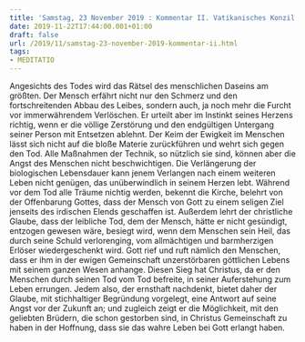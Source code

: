 ```yaml
---
title: 'Samstag, 23 November 2019 : Kommentar II. Vatikanisches Konzil'
date: 2019-11-22T17:44:00.001+01:00
draft: false
url: /2019/11/samstag-23-november-2019-kommentar-ii.html
tags: 
- MEDITATIO
---
```


Angesichts des Todes wird das Rätsel des menschlichen Daseins am größten. Der Mensch erfährt nicht nur den Schmerz und den fortschreitenden Abbau des Leibes, sondern auch, ja noch mehr die Furcht vor immerwährendem Verlöschen. Er urteilt aber im Instinkt seines Herzens richtig, wenn er die völlige Zerstörung und den endgültigen Untergang seiner Person mit Entsetzen ablehnt. Der Keim der Ewigkeit im Menschen lässt sich nicht auf die bloße Materie zurückführen und wehrt sich gegen den Tod. Alle Maßnahmen der Technik, so nützlich sie sind, können aber die Angst des Menschen nicht beschwichtigen. Die Verlängerung der biologischen Lebensdauer kann jenem Verlangen nach einem weiteren Leben nicht genügen, das unüberwindlich in seinem Herzen lebt. Während vor dem Tod alle Träume nichtig werden, bekennt die Kirche, belehrt von der Offenbarung Gottes, dass der Mensch von Gott zu einem seligen Ziel jenseits des irdischen Elends geschaffen ist. Außerdem lehrt der christliche Glaube, dass der leibliche Tod, dem der Mensch, hätte er nicht gesündigt, entzogen gewesen wäre, besiegt wird, wenn dem Menschen sein Heil, das durch seine Schuld verlorenging, vom allmächtigen und barmherzigen Erlöser wiedergeschenkt wird. Gott rief und ruft nämlich den Menschen, dass er ihm in der ewigen Gemeinschaft unzerstörbaren göttlichen Lebens mit seinem ganzen Wesen anhange. Diesen Sieg hat Christus, da er den Menschen durch seinen Tod vom Tod befreite, in seiner Auferstehung zum Leben errungen. Jedem also, der ernsthaft nachdenkt, bietet daher der Glaube, mit stichhaltiger Begründung vorgelegt, eine Antwort auf seine Angst vor der Zukunft an; und zugleich zeigt er die Möglichkeit, mit den geliebten Brüdern, die schon gestorben sind, in Christus Gemeinschaft zu haben in der Hoffnung, dass sie das wahre Leben bei Gott erlangt haben.